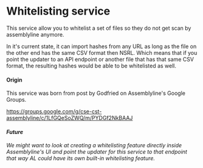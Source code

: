# Whitelisting service

This service allow you to whitelist a set of files so they do not get scan by assemblyline anymore. 

In it's current state, it can import hashes from any URL as long as the file on the other end has the same CSV format then NSRL. Which means that if you point the updater to an API endpoint or another file that has that same CSV format, the resulting hashes would be able to be whitelisted as well.

#### Origin

This service was born from post by Godfried on Assemblyline's Google Groups.

https://groups.google.com/g/cse-cst-assemblyline/c/1LfGQeSoZWQ/m/PYDGf2NkBAAJ

#### _Future_ 

_We might want to look at creating a whitelisting feature directly inside Assemblyline's UI and point the updater for this service to that endpoint that way AL could have its own built-in whitelisting feature._ 